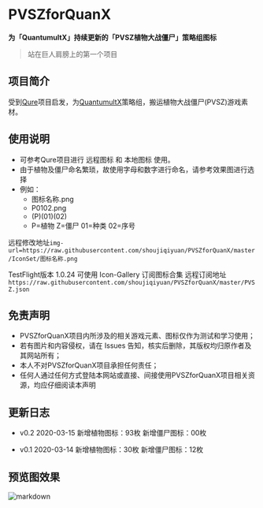 # PVSZforQuanX

**为「QuantumultX」持续更新的「PVSZ植物大战僵尸」策略组图标**

>站在巨人肩膀上的第一个项目

## 项目简介
受到[Qure](https://github.com/Koolson/Qure "Qure")项目启发，为[QuantumultX](https://github.com/crossutility/Quantumult-X/ "QuantumultX")策略组，搬运植物大战僵尸(PVSZ)游戏素材。

## 使用说明
+ 可参考Qure项目进行 远程图标 和 本地图标 使用。
+ 由于植物及僵尸命名繁琐，故使用字母和数字进行命名，请参考效果图进行选择
+ 例如：
    * 图标名称.png
    * P0102.png
    * (P)(01)(02) 
    * P=植物 Z=僵尸 01=种类 02=序号

远程修改地址`img-url=https://raw.githubusercontent.com/shoujiqiyuan/PVSZforQuanX/master/IconSet/图标名称.png`

TestFlight版本 1.0.24 可使用 Icon-Gallery 订阅图标合集
远程订阅地址`https://raw.githubusercontent.com/shoujiqiyuan/PVSZforQuanX/master/PVSZ.json`

## 免责声明
+ PVSZforQuanX项目内所涉及的相关游戏元素、图标仅作为测试和学习使用；
+ 若有图片和内容侵权，请在 Issues 告知，核实后删除，其版权均归原作者及其网站所有；
+ 本人不对PVSZforQuanX项目承担任何责任；
+ 任何人通过任何方式登陆本网站或直接、间接使用PVSZforQuanX项目相关资源，均应仔细阅读本声明


## 更新日志

+ v0.2
2020-03-15
新增植物图标：93枚
新增僵尸图标：00枚

+ v0.1
2020-03-14
新增植物图标：30枚
新增僵尸图标：12枚


## 预览图效果
![markdown](https://github.com/shoujiqiyuan/PVSZforQuanX/blob/master/Preview.png "PVSZforQuanX")
